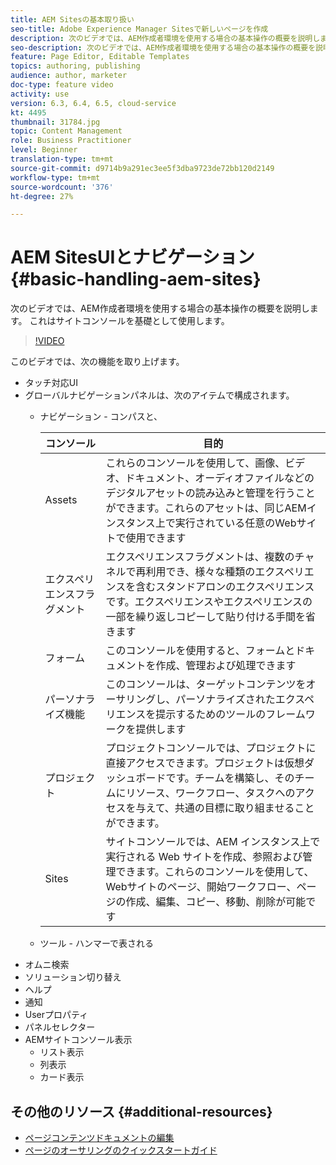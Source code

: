 ```yaml
---
title: AEM Sitesの基本取り扱い
seo-title: Adobe Experience Manager Sitesで新しいページを作成
description: 次のビデオでは、AEM作成者環境を使用する場合の基本操作の概要を説明します。 これはサイトコンソールを基礎として使用します。
seo-description: 次のビデオでは、AEM作成者環境を使用する場合の基本操作の概要を説明します。 これはサイトコンソールを基礎として使用します。
feature: Page Editor, Editable Templates
topics: authoring, publishing
audience: author, marketer
doc-type: feature video
activity: use
version: 6.3, 6.4, 6.5, cloud-service
kt: 4495
thumbnail: 31784.jpg
topic: Content Management
role: Business Practitioner
level: Beginner
translation-type: tm+mt
source-git-commit: d9714b9a291ec3ee5f3dba9723de72bb120d2149
workflow-type: tm+mt
source-wordcount: '376'
ht-degree: 27%

---
```



# AEM SitesUIとナビゲーション{#basic-handling-aem-sites}

次のビデオでは、AEM作成者環境を使用する場合の基本操作の概要を説明します。 これはサイトコンソールを基礎として使用します。

>[!VIDEO](https://video.tv.adobe.com/v/31784?quality=12&learn=on)

このビデオでは、次の機能を取り上げます。

* タッチ対応UI
* グローバルナビゲーションパネルは、次のアイテムで構成されます。
   * ナビゲーション - コンパスと、

      | コンソール | 目的 |
      |---|---|
      | Assets | これらのコンソールを使用して、画像、ビデオ、ドキュメント、オーディオファイルなどのデジタルアセットの読み込みと管理を行うことができます。これらのアセットは、同じAEMインスタンス上で実行されている任意のWebサイトで使用できます | Communities | このコンソールを使用すると、コミュニティサイトを作成および管理して、関与や有効化を行うことができます。 | Commerce | これにより、コマースサイトに関連する製品、製品カタログ、注文を管理できます |
      | エクスペリエンスフラグメント | エクスペリエンスフラグメントは、複数のチャネルで再利用でき、様々な種類のエクスペリエンスを含むスタンドアロンのエクスペリエンスです。エクスペリエンスやエクスペリエンスの一部を繰り返しコピーして貼り付ける手間を省きます |
      | フォーム | このコンソールを使用すると、フォームとドキュメントを作成、管理および処理できます |
      | パーソナライズ機能 | このコンソールは、ターゲットコンテンツをオーサリングし、パーソナライズされたエクスペリエンスを提示するためのツールのフレームワークを提供します |
      | プロジェクト | プロジェクトコンソールでは、プロジェクトに直接アクセスできます。プロジェクトは仮想ダッシュボードです。チームを構築し、そのチームにリソース、ワークフロー、タスクへのアクセスを与えて、共通の目標に取り組ませることができます。 |
      | Sites | サイトコンソールでは、AEM インスタンス上で実行される Web サイトを作成、参照および管理できます。これらのコンソールを使用して、Webサイトのページ、開始ワークフロー、ページの作成、編集、コピー、移動、削除が可能です |

   * ツール - ハンマーで表される
* オムニ検索
* ソリューション切り替え
* ヘルプ
* 通知
* Userプロパティ
* パネルセレクター
* AEMサイトコンソール表示
   * リスト表示
   * 列表示
   * カード表示






## その他のリソース {#additional-resources}

* [ページコンテンツドキュメントの編集](https://docs.adobe.com/content/help/ja-JP/experience-manager-cloud-service/sites/authoring/fundamentals/editing-content.html)
* [ページのオーサリングのクイックスタートガイド](https://docs.adobe.com/content/help/en/experience-manager-cloud-service/sites/authoring/getting-started/quick-start.html)

